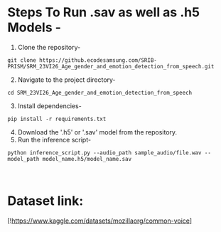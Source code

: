 # Steps To Run .sav as well as .h5 Models - <br>
1. Clone the repository- <br>
```
git clone https://github.ecodesamsung.com/SRIB-PRISM/SRM_23VI26_Age_gender_and_emotion_detection_from_speech.git
```
2. Navigate to the project directory- <br>
```
cd SRM_23VI26_Age_gender_and_emotion_detection_from_speech
```
3. Install dependencies-
```
pip install -r requirements.txt
```
4. Download the '.h5' or '.sav' model from the repository.
5. Run the inference script-
```
python inference_script.py --audio_path sample_audio/file.wav --model_path model_name.h5/model_name.sav
``` 
<br>

# Dataset link: 
[!https://www.kaggle.com/datasets/mozillaorg/common-voice]
